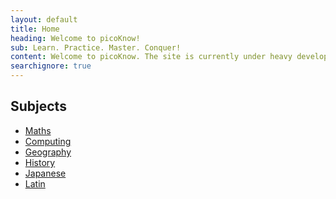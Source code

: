 ```yaml
---
layout: default
title: Home
heading: Welcome to picoKnow!
sub: Learn. Practice. Master. Conquer!
content: Welcome to picoKnow. The site is currently under heavy development. please bear with us. 
searchignore: true
---
```


<!--
<form method="get" action="http://www.google.com/search">
<input type="text" name="q" size="25" maxlength="255" value="" />
<input type="hidden" name="sitesearch" value="picoknow.bitbucket.org" />
<input type="submit" value="Search website" />
</form>-->

## Subjects

* [Maths](/maths/)
* [Computing](/computing/)
* [Geography](/geography/)
* [History](/history/)
* [Japanese](/japanese/)
* [Latin](/latin/)